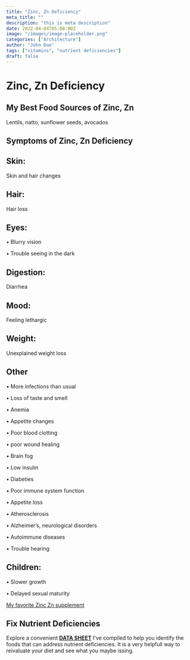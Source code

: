 ```yaml
---
title: "Zinc, Zn Deficiency"
meta_title: ""
description: "this is meta description"
date: 2022-04-04T05:00:00Z
image: "/images/image-placeholder.png"
categories: ["Architecture"]
author: "John Doe"
tags: ["vitamins", "nutrient deficiencies"]
draft: false
---
```


 <h1>Zinc, Zn Deficiency</h1>
            <h2>My Best Food Sources of Zinc, Zn</h2>
          <p>Lentils, natto, sunflower seeds, avocados</p>
<h2>Symptoms of Zinc, Zn  Deficiency</h2>
<h2>Skin:</h2><p> Skin and hair changes</p>
<h2>Hair:</h2><p>Hair loss</p>
<h2>Eyes:</h2><p>&bull; Blurry vision</p><p>&bull; Trouble seeing in the dark</p>
<h2>Digestion:</h2><p>Diarrhea</p>
<h2>Mood:</h2><p>Feeling lethargic</p>
<h2>Weight:</h2><p> Unexplained weight loss</p>
<h2>Other</h2>
<p>&bull;  More infections than usual</p><p>&bull;  Loss of taste and smell</p><p>&bull;  Anemia</p><p>&bull;  Appetite changes</p><p>&bull;  Poor blood clotting</p><p>&bull; poor wound healing</p><p>&bull;  Brain fog</p><p>&bull;  Low insulin</p><p>&bull; Diabeties</p><p>&bull;  Poor immune system function</p><p>&bull;  Appetite loss</p><p>&bull;  Atherosclerosis</p><p>&bull;  Alzheimer’s, neurological disorders</p><p>&bull;  Autoimmune diseases</p><p>&bull;  Trouble hearing </p>
<h2>Children:</h2><p>&bull; Slower growth</p><p>&bull; Delayed sexual maturity</p>
<p><a target="_blank" href="https://www.amazon.com/Garden-Life-Zinc-Vitamin-Supplement/dp/B0098U0QC0/ref=sr_1_8_mod_primary_new?crid=3KW95DRPMZFNI&amp;keywords=zinc&amp;qid=1696896671&amp;rdc=1&amp;sbo=RZvfv%252F%252FHxDF%252BO5021pAnSA%253D%253D&amp;sprefix=zinc%252Caps%252C167&amp;sr=8-8&_encoding=UTF8&tag=irinawink-20&linkCode=ur2&linkId=3595510f5830c2fa4d9ddaa50b922444&camp=1789&creative=9325">My favorite Zinc Zn  supplement</a></p>
<h2>Fix Nutrient Deficiencies</h2><p>Explore a convenient <a title="fix nutritional deficiencies with a data sheet" href="../nutrients-in-healthy-foods.html"><b>DATA SHEET</b></a> I've compiled to help you identify the foods that can address nutrient deficiencies. It is a very helpfull way to reivaluate your diet and see what you maybe issing.</p>